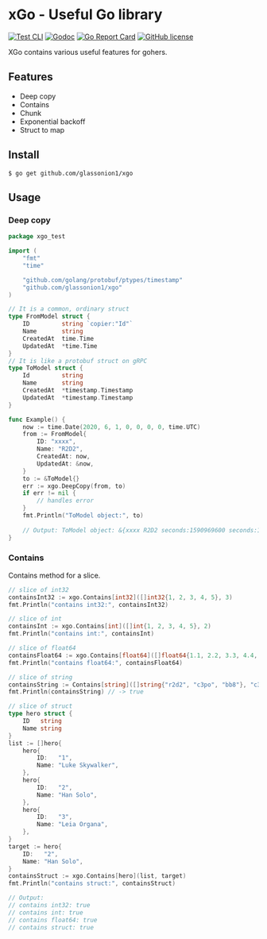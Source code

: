 # xGo - Useful Go library

[![Test CLI](https://github.com/glassonion1/xgo/actions/workflows/test.yml/badge.svg)](https://github.com/glassonion1/xgo/actions/workflows/test.yml)
[![Godoc](https://img.shields.io/badge/godoc-reference-blue)](https://godoc.org/github.com/glassonion1/xgo)
[![Go Report Card](https://goreportcard.com/badge/github.com/glassonion1/xgo)](https://goreportcard.com/report/github.com/glassonion1/xgo)
[![GitHub license](https://img.shields.io/github/license/glassonion1/xgo)](https://github.com/glassonion1/xgo/blob/main/LICENSE)

XGo contains various useful features for gohers.

## Features
- Deep copy
- Contains
- Chunk
- Exponential backoff
- Struct to map

## Install
```
$ go get github.com/glassonion1/xgo
```

## Usage
### Deep copy
```go
package xgo_test

import (
    "fmt"
    "time"

    "github.com/golang/protobuf/ptypes/timestamp"
    "github.com/glassonion1/xgo"
)

// It is a common, ordinary struct
type FromModel struct {
    ID         string `copier:"Id"`
    Name       string
    CreatedAt  time.Time
    UpdatedAt  *time.Time
}
// It is like a protobuf struct on gRPC
type ToModel struct {
    Id         string
    Name       string
    CreatedAt  *timestamp.Timestamp
    UpdatedAt  *timestamp.Timestamp
}

func Example() {
    now := time.Date(2020, 6, 1, 0, 0, 0, 0, time.UTC)
    from := FromModel{
        ID: "xxxx",
        Name: "R2D2",
        CreatedAt: now,
        UpdatedAt: &now,
    }
    to := &ToModel{}
    err := xgo.DeepCopy(from, to)
    if err != nil {
        // handles error
    }
    fmt.Println("ToModel object:", to)
    
    // Output: ToModel object: &{xxxx R2D2 seconds:1590969600 seconds:1590969600}
}
```

### Contains
Contains method for a slice.
```go
// slice of int32
containsInt32 := xgo.Contains[int32]([]int32{1, 2, 3, 4, 5}, 3)
fmt.Println("contains int32:", containsInt32)

// slice of int
containsInt := xgo.Contains[int]([]int{1, 2, 3, 4, 5}, 2)
fmt.Println("contains int:", containsInt)

// slice of float64
containsFloat64 := xgo.Contains[float64]([]float64{1.1, 2.2, 3.3, 4.4, 5.5}, 4.4)
fmt.Println("contains float64:", containsFloat64)

// slice of string
containsString := Contains[string]([]string{"r2d2", "c3po", "bb8"}, "c3po")
fmt.Println(containsString) // -> true

// slice of struct
type hero struct {
    ID   string
    Name string
}
list := []hero{
    hero{
        ID:   "1",
        Name: "Luke Skywalker",
    },
    hero{
        ID:   "2",
        Name: "Han Solo",
    },
    hero{
        ID:   "3",
        Name: "Leia Organa",
    },
}
target := hero{
	ID:   "2",
	Name: "Han Solo",
}
containsStruct := xgo.Contains[hero](list, target)
fmt.Println("contains struct:", containsStruct)

// Output:
// contains int32: true
// contains int: true
// contains float64: true
// contains struct: true
```
